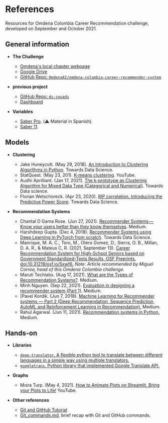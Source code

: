 # References
Resources for Omdena Colombia Career Recommendation challenge, developed on September and October 2021.

## General information
- __The Challenge__
    - [Omdena's local chapter webpage](https://omdena.com/omdena-chapter-page-colombia/)  
    - [Google Drive](https://drive.google.com/drive/folders/16x4G0wgYCA7p6lj3kqADhbnSde79IxXj)  
    - [GitHub Repo: `OmdenaAI/omdena-colombia-career-recommender-system`](https://github.com/OmdenaAI/omdena-colombia-career-recommender-system)  

- __previous project__
    - [GitHub Repo: `ds-squads`](https://github.com/cdeafit/ds-squads/tree/main/career-recommendation)  
    - [Dashboard](http://104.209.174.219/)  

- __Variables__
    - [Saber Pro](https://sitios.uao.edu.co/saberpro/que-son-las-pruebas-saber-pro/). (⚠️ Material in Spanish).
    - [Saber 11](https://en.wikipedia.org/wiki/ICFES_examination).  


## Models
- __Clustering__
    - Jake Huneycutt. (May 29, 2018). [An Introduction to Clustering Algorithms in Python](https://towardsdatascience.com/an-introduction-to-clustering-algorithms-in-python-123438574097). Towards Data Science.
    - StatQuest. (May 23, 201). [K-means clustering](https://www.youtube.com/watch?v=4b5d3muPQmA). YouTube.  
    - Audhi Aprilliant. (Jan 17, 2021). [The k-prototype as Clustering Algorithm for Mixed Data Type (Categorical and Numerical)](https://towardsdatascience.com/the-k-prototype-as-clustering-algorithm-for-mixed-data-type-categorical-and-numerical-fe7c50538ebb). Towards Data science.
    - Florian Wetschoreck. (Apr 23, 2020). [RIP correlation. Introducing the Predictive Power Score](https://towardsdatascience.com/rip-correlation-introducing-the-predictive-power-score-3d90808b9598). Towards Data Science.

- __Recommendation Systems__
    - Chantal D Gama Rose. (Jun 27, 2021). [Recommender Systems — Know your users better than they know themselves](https://prianjali98.medium.com/recommender-systems-know-your-users-better-than-they-know-themselves-4568eef3d4ad). Medium.  
    - Harshdeep Gupta. (Dec 4, 2018). [Recommender Systems using Deep Learning in PyTorch from scratch](https://towardsdatascience.com/recommender-systems-using-deep-learning-in-pytorch-from-scratch-f661b8f391d7). Towards Data Science.  
    - Manrique, M. A. C., Toro, M., Otero Gomez, D., Sierra, O. B., Millan, D. A. R., & Mateus C, R. (2021, September 13). [Career Recommendation System for High-School Seniors based on Government Standardized-Tests Results. OSF Preprints. doi:10.31219/osf.io/5xwf6.](https://osf.io/5xwf6/) _Note: Article recommended by Miguel Correa, head of this Omdena Colombia challenge._  
    - Maruti Techlabs. (Aug 17, 2021). [What are the Types of Recommendation Systems?](https://medium.com/mlearning-ai/what-are-the-types-of-recommendation-systems-3487cbafa7c9). Medium.  
    - Minh Nguyen. (Sep 22, 2021). [Evaluation in designing a recommender system (Part 1)](https://mnguyen-mti.medium.com/evaluation-in-designing-a-recommender-system-part-1-6d0eb0734a33). Medium.  
    - [Pavel Kordík. (Jun 7, 2018). [Machine Learning for Recommender systems — Part 2 (Deep Recommendation, Sequence Prediction, AutoML and Reinforcement Learning in Recommendation).](https://medium.com/recombee-blog/machine-learning-for-recommender-systems-part-2-deep-recommendation-sequence-prediction-automl-f134bc79d66b) Medium.
    - Rahul Agarwal. (Jun 11, 2021). [Recommendation systems in Python.](https://rahulaga.medium.com/recommendation-systems-in-python-746d2184341d) Medium.
    

## Hands-on
- __Libraries__
    - [`deep-translator`. A flexible python tool to translate between different languages in a simple way using multiple translators.](https://github.com/nidhaloff/deep-translator)  
    - [`googletrans`. Python library that implemented Google Translate API.](https://pypi.org/project/googletrans/)  

- __Graphs__
    - Mısra Turp. (May 4, 2021). [How to Animate Plots on Streamlit, Bring your Plots to Life!](https://www.youtube.com/watch?v=VZ_tS4F6P2A) YouTube.  

- __Other references__
    - [Git and GitHub Tutorial](https://docs.google.com/document/d/19cgZ5cAXQYsebrzjYrJhuDFR3ohyr9RURs5c69e1v1c/edit)  
    - [Git_commands.md](https://github.com/OmdenaAI/omdena-colombia-career-recommender-system/blob/main/src/references/Git_commands.md), brief recap with Git and GitHub commands.  
